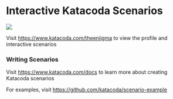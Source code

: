 # Interactive Katacoda Scenarios

[![](http://shields.katacoda.com/katacoda/theeniigma/count.svg)](https://www.katacoda.com/theeniigma "Get your profile on Katacoda.com")

Visit https://www.katacoda.com/theeniigma to view the profile and interactive scenarios

### Writing Scenarios
Visit https://www.katacoda.com/docs to learn more about creating Katacoda scenarios

For examples, visit https://github.com/katacoda/scenario-example
